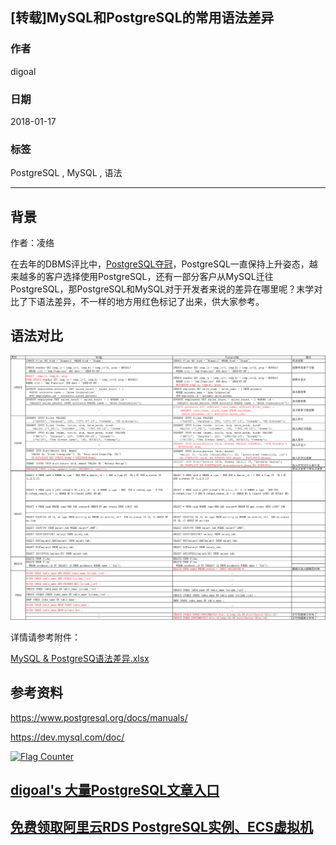 ## [转载]MySQL和PostgreSQL的常用语法差异      
                              
### 作者                              
digoal                              
                              
### 日期                              
2018-01-17                             
                              
### 标签                              
PostgreSQL , MySQL , 语法       
                              
----                              
                              
## 背景            
作者：凌络      
      
在去年的DBMS评比中，[PostgreSQL夺冠](https://mp.weixin.qq.com/s/Shs5kiQ6vM7gj7KAXCNelA)，PostgreSQL一直保持上升姿态，越来越多的客户选择使用PostgreSQL，还有一部分客户从MySQL迁往PostgreSQL，那PostgreSQL和MySQL对于开发者来说的差异在哪里呢？末学对比了下语法差异，不一样的地方用红色标记了出来，供大家参考。   
      
## 语法对比      
![pic](20180117_02_pic_001.png)      
      
详情请参考附件：   
   
[MySQL & PostgreSQ语法差异.xlsx](20180117_02_doc_001.xlsx)      
      
## 参考资料      
https://www.postgresql.org/docs/manuals/    
   
https://dev.mysql.com/doc/   
  
<a rel="nofollow" href="http://info.flagcounter.com/h9V1"  ><img src="http://s03.flagcounter.com/count/h9V1/bg_FFFFFF/txt_000000/border_CCCCCC/columns_2/maxflags_12/viewers_0/labels_0/pageviews_0/flags_0/"  alt="Flag Counter"  border="0"  ></a>  
  
  
  
  
  
  
## [digoal's 大量PostgreSQL文章入口](https://github.com/digoal/blog/blob/master/README.md "22709685feb7cab07d30f30387f0a9ae")
  
  
## [免费领取阿里云RDS PostgreSQL实例、ECS虚拟机](https://free.aliyun.com/ "57258f76c37864c6e6d23383d05714ea")
  
